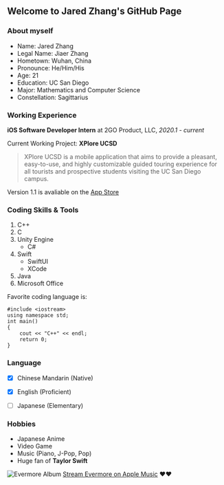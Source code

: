 ## Welcome to Jared Zhang's GitHub Page

### About myself
- Name: Jared Zhang
- Legal Name: Jiaer Zhang
- Hometown: Wuhan, China
- Pronounce: He/Him/His
- Age: 21
- Education: UC San Diego
- Major: Mathematics and Computer Science
- Constellation: Sagittarius

### Working Experience

**iOS Software Developer Intern** at 2GO Product, LLC, *2020.1 - current*

Current Working Project: **XPlore UCSD**

> XPlore UCSD is a mobile application that aims to provide a pleasant, easy-to-use, and highly customizable guided touring experience for all tourists and prospective students visiting the UC San Diego campus.

Version 1.1 is avaliable on the [App Store](https://apps.apple.com/us/app/xplore-ucsd/id1534251313)

### Coding Skills & Tools

1. C++
2. C
3. Unity Engine
	- C#
4. Swift
	- SwiftUI
	- XCode
5. Java
6. Microsoft Office

Favorite coding language is:
```
#include <iostream>
using namespace std;
int main()
{
	cout << "C++" << endl;
	return 0;
}
```

### Language

- [x] Chinese Mandarin (Native)
- [x] English (Proficient)
- [ ] Japanese (Elementary)


### Hobbies

- Japanese Anime
- Video Game
- Music (Piano, J-Pop, Pop)
- Huge fan of **Taylor Swift**

![Evermore Album](https://cache.umusic.com/_sites/_halo/taylorswift/x6/images/evermore-desktop-v2.jpg)
[Stream Evermore on Apple Music](https://music.apple.com/us/album/1544268281?uo=4&app=music&at=1001lIFR&lId=22665435&cId=WE&sr=2&src=Linkfire&itscg=30440&itsct=catchall_p2&ct=LFV_5fba7da575b41d2a75757bb329b7ca0e&ls=1) :heart::heart:
